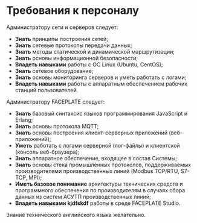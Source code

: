 # Требования к персоналу

Администратору сети и серверов следует:

- <b>Знать</b> принципы построения сетей;
- <b>Знать</b> сетевые протоколы передачи данных;
- <b>Знать</b> методы статической и динамической маршрутизации;
- <b>Знать</b> основы информационной безопасности;
- <b>Владеть навыками</b> работы с ОС Linux (Ubuntu, CentOS);
- <b>Знать</b> сетевое оборудование;
- <b>Знать</b> основы мониторинга серверов и уметь работать с логами;
- <b>Владеть навыками</b> работы с аппаратным обеспечением рабочих станций пользователей.


Администратору FACEPLATE следует:

- <b>Знать</b> базовый синтаксис языков программирования JavaScript и Erlang;
- <b>Знать</b> основы протокола MQTT;
- <b>Знать</b> основы построения клиент-серверных приложений (веб-приложений);
- <b>Уметь</b> работать с логами серверной (лог-файлы) и клиентской (консоль веб-браузера);
- <b>Знать</b> аппаратное обеспечение, входящее в состав Системы;
- <b>Знать</b> основы стека промышленных протоколов, поддерживаемых производителями производственных линий (Modbus TCP/RTU, S7-TCP, MPI);
- <b>Иметь базовое понимание</b> архитектуры технических средств и программного обеспечения по производителям в случаях сбора данных из систем АСУТП производственных линий;
- <b>Владеть навыками kjdfskdf</b> работы в среде FACEPLATE Studio.

Знание технического английского языка желательно.

